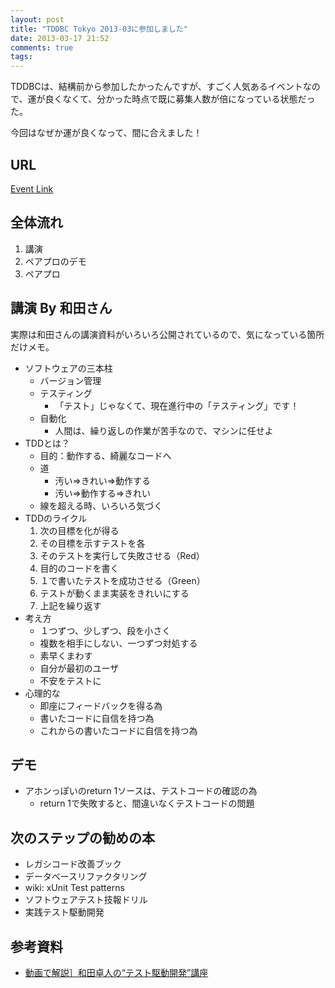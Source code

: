```yaml
---
layout: post
title: "TDDBC Tokyo 2013-03に参加しました"
date: 2013-03-17 21:52
comments: true
tags:
---
```

TDDBCは、結構前から参加したかったんですが、すごく人気あるイベントなので、運が良くなくて、分かった時点で既に募集人数が倍になっている状態だった。

今回はなぜか運が良くなって、間に合えました！

## URL
[Event Link](http://tddbc.doorkeeper.jp/events/2904)

## 全体流れ
1. 講演
2. ペアプロのデモ
3. ペアプロ

## 講演 By 和田さん
実際は和田さんの講演資料がいろいろ公開されているので、気になっている箇所だけメモ。

* ソフトウェアの三本柱
  * バージョン管理
  * テスティング
    * 「テスト」じゃなくて、現在進行中の「テスティング」です！
  * 自動化
    * 人間は、繰り返しの作業が苦手なので、マシンに任せよ
* TDDとは？
  * 目的：動作する、綺麗なコードへ
  * 道
    * 汚い⇒きれい⇒動作する
    * 汚い⇒動作する⇒きれい
  * 線を超える時、いろいろ気づく
* TDDのライクル
  1. 次の目標を化が得る
  2. その目標を示すテストを各
  3. そのテストを実行して失敗させる（Red）
  4. 目的のコードを書く
  5. １で書いたテストを成功させる（Green）
  6. テストが動くまま実装をきれいにする
  7. 上記を繰り返す
* 考え方
  * １つずつ、少しずつ、段を小さく
  * 複数を相手にしない、一つずつ対処する
  * 素早くまわす
  * 自分が最初のユーザ
  * 不安をテストに
* 心理的な
  * 即座にフィードバックを得る為
  * 書いたコードに自信を持つ為
  * これからの書いたコードに自信を持つ為

## デモ
* アホンっぽいのreturn 1ソースは、テストコードの確認の為
  * return 1で失敗すると、間違いなくテストコードの問題

## 次のステップの勧めの本
* レガシコード改善ブック
* データベースリファクタリング
* wiki: xUnit Test patterns
* ソフトウェアテスト技報ドリル
* 実践テスト駆動開発

## 参考資料
* [動画で解説］和田卓人の“テスト駆動開発”講座](http://gihyo.jp/dev/serial/01/tdd)
